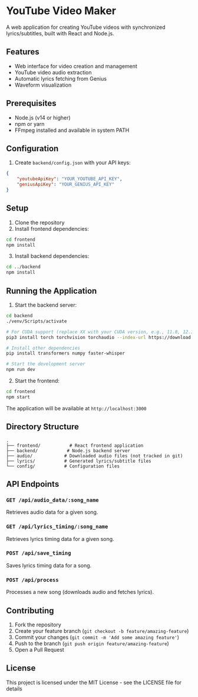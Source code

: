 # YouTube Video Maker

A web application for creating YouTube videos with synchronized lyrics/subtitles, built with React and Node.js.

## Features

- Web interface for video creation and management
- YouTube video audio extraction
- Automatic lyrics fetching from Genius
- Waveform visualization

## Prerequisites

- Node.js (v14 or higher)
- npm or yarn
- FFmpeg installed and available in system PATH

## Configuration

1. Create `backend/config.json` with your API keys:
```json
{
    "youtubeApiKey": "YOUR_YOUTUBE_API_KEY",
    "geniusApiKey": "YOUR_GENIUS_API_KEY"
}
```

## Setup

1. Clone the repository
2. Install frontend dependencies:
```bash
cd frontend
npm install
```

3. Install backend dependencies:
```bash
cd ../backend
npm install
```

## Running the Application

1. Start the backend server:
```bash
cd backend
./venv/Scripts/activate

# For CUDA support (replace XX with your CUDA version, e.g., 11.8, 12.1)
pip3 install torch torchvision torchaudio --index-url https://download.pytorch.org/whl/cu121

# Install other dependencies
pip install transformers numpy faster-whisper

# Start the development server
npm run dev
```

2. Start the frontend:
```bash
cd frontend
npm start
```

The application will be available at `http://localhost:3000`

## Directory Structure

```
.
├── frontend/           # React frontend application
├── backend/           # Node.js backend server
├── audio/            # Downloaded audio files (not tracked in git)
├── lyrics/           # Generated lyrics/subtitle files
└── config/           # Configuration files
```

## API Endpoints

### `GET /api/audio_data/:song_name`
Retrieves audio data for a given song.

### `GET /api/lyrics_timing/:song_name`
Retrieves lyrics timing data for a given song.

### `POST /api/save_timing`
Saves lyrics timing data for a song.

### `POST /api/process`
Processes a new song (downloads audio and fetches lyrics).

## Contributing

1. Fork the repository
2. Create your feature branch (`git checkout -b feature/amazing-feature`)
3. Commit your changes (`git commit -m 'Add some amazing feature'`)
4. Push to the branch (`git push origin feature/amazing-feature`)
5. Open a Pull Request

## License

This project is licensed under the MIT License - see the LICENSE file for details
